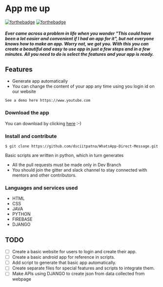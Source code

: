 # App me up
[![forthebadge](https://forthebadge.com/images/badges/built-for-android.svg)](http://forthebadge.com)
[![forthebadge](https://forthebadge.com/images/badges/made-with-java.svg)](http://forthebadge.com)

##### Ever came across a problem in life when you wonder "This could have been a lot easier and convenient if I had an app for it", but not everyone knows how to make an app. Worry not, we got you. With this you can create a beautiful and easy to use app in just a few steps and in a few minutes. All you need to do is select the features and your app is ready.

## Features
* Generate app automatically
* You can change the content of your app any time using you login id on our website

```
See a demo here https://www.youtube.com
```

### Download the app

You can download by clicking [here](https://github.com/NJACKWinterOfCode/WhatsApp-Direct-Message/raw/master/apk/WhatsApp_Direct_Message.apk) :-)

### Install and contribute
```Open git bash on Windows or Terminal in Linux and enter the following: 
$ git clone https://github.com/dsciitpatna/WhatsApp-Direct-Message.git
```
Basic scripts are written in python, which in turn generates 

* All the pull requests must be made only in Dev Branch
* You should join the gitter and slack channel to stay connected with mentors and other contributors.

### Languages and services used
* HTML
* CSS
* JAVA
* PYTHON
* FIREBASE
* DJANGO

## TODO
- [ ] Create a basic website for users to login and create their app.
- [ ] Create a basic android app for reference in scripts.
- [ ] Add script to generate that basic app automatically.
- [ ] Create separate files for special features and scripts to integrate them.
- [ ] Make APIs using DJANGO to create json from data collected from webpage